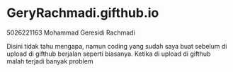# GeryRachmadi.gifthub.io
5026221163 Mohammad Geresidi Rachmadi

Disini tidak tahu mengapa, namun coding yang sudah saya buat sebelum di upload di gifthub berjalan seperti biasanya. Ketika di upload di gifthub malah terjadi banyak problem
